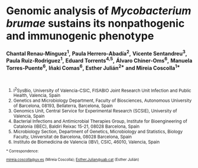 # Genomic analysis of _Mycobacterium brumae_ sustains its nonpathogenic and immunogenic phenotype  
__Chantal Renau-Mínguez<sup>1</sup>,__ 
__Paula Herrero-Abadía<sup>2</sup>,__ 
__Vicente Sentandreu<sup>3</sup>,__ 
__Paula Ruiz-Rodriguez<sup>1</sup>,__ 
__Eduard Torrents<sup>4,5</sup>,__ 
__Álvaro Chiner-Oms<sup>6</sup>,__ 
__Manuela Torres-Puente<sup>6</sup>,__ 
__Iñaki Comas<sup>6</sup>,__ 
__Esther Julián<sup>2*</sup>__
__and Mireia Coscolla<sup>1*</sup>__

<br>
<sub> 

1. I<sup>2</sup>SysBio, University of Valencia-CSIC, FISABIO Joint Research Unit Infection and Public Health, Valencia, Spain  
2. Genetics and Microbiology Department, Faculty of Biosciences, Autonomous University of Barcelona, 08193, Bellaterra, Barcelona, Spain 
3. Genomics Unit, Central Service for Experimental Research (SCSIE), University of Valencia, Spain  
4. Bacterial Infections and Antimicrobial Therapies Group, Institute for Bioengineering of Catalonia (IBEC), Baldiri Reixac 15-21, 08028 Barcelona, Spain  
5. Microbiology Section, Department of Genetics, Microbiology and Statistics, Biology Faculty, Universitat de Barcelona, 08028 Barcelona, Spain  
6. Instituto de Biomedicina de Valencia (IBV), CSIC, 46010, Valencia, Spain  </sub>  

<sub> * Correspondence:  <sub>   

<sub> mireia.coscolla@uv.es (Mireia Coscolla); Esther.Julian@uab.cat (Esther Julián) <sub> 

